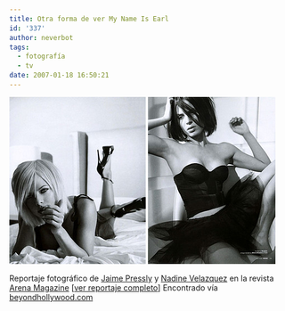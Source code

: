 ```yaml
---
title: Otra forma de ver My Name Is Earl
id: '337'
author: neverbot
tags:
  - fotografía
  - tv
date: 2007-01-18 16:50:21
---
```


![Jaime Pressly](./otra-forma-de-ver-my-name-is-earl/MyNameIsEarl-JaimePressly.jpg "Jaime Pressly") ![Nadine Velazquez](./otra-forma-de-ver-my-name-is-earl/MyNameIsEarl-NadineVelazquez.jpg "Nadine Velazquez")

Reportaje fotográfico de [Jaime Pressly](http://www.imdb.com/name/nm0005326/) y [Nadine Velazquez](http://www.imdb.com/name/nm1229204/) en la revista [Arena Magazine](http://www.arenamagazine.co.uk/) \[[ver reportaje completo](http://www.arenamagazine.co.uk/?p=397)\] Encontrado vía [beyondhollywood.com](http://www.beyondhollywood.com/gallery/jaime-pressly-and-nadine-velazquez-in-arena-magazine/)